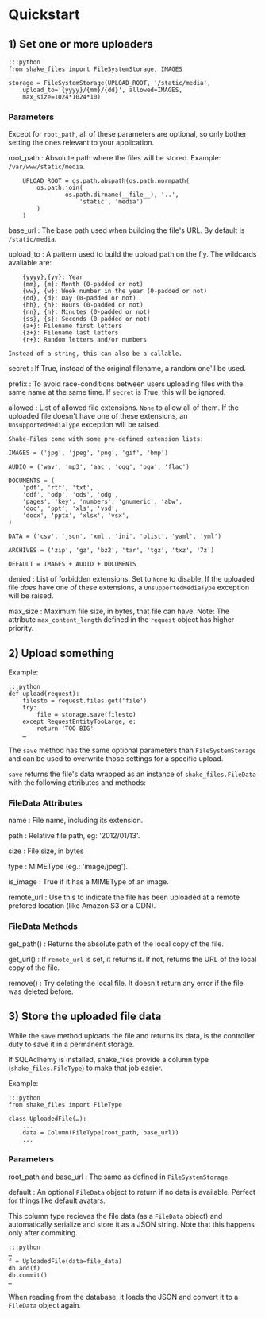 
# Quickstart


## 1) Set one or more uploaders

    :::python
    from shake_files import FileSystemStorage, IMAGES

    storage = FileSystemStorage(UPLOAD_ROOT, '/static/media',
        upload_to='{yyyy}/{mm}/{dd}', allowed=IMAGES,
        max_size=1024*1024*10)

### Parameters
Except for `root_path`, all of these parameters are optional,
so only bother setting the ones relevant to your application.

root_path
:   Absolute path where the files will be stored. Example:
    `/var/www/static/media`.

        UPLOAD_ROOT = os.path.abspath(os.path.normpath(
            os.path.join(
                    os.path.dirname(__file__), '..',
                        'static', 'media')
            )
        )

base_url
:   The base path used when building the file's URL. By default
    is `/static/media`.

upload_to
:   A pattern used to build the upload path on the fly. 
    The wildcards avaliable are: 

        {yyyy},{yy}: Year
        {mm}, {m}: Month (0-padded or not)
        {ww}, {w}: Week number in the year (0-padded or not)
        {dd}, {d}: Day (0-padded or not)
        {hh}, {h}: Hours (0-padded or not)
        {nn}, {n}: Minutes (0-padded or not)
        {ss}, {s}: Seconds (0-padded or not)
        {a+}: Filename first letters
        {z+}: Filename last letters
        {r+}: Random letters and/or numbers
     
    Instead of a string, this can also be a callable.

secret
:   If True, instead of the original filename, a random one'll
     be used.

prefix
:   To avoid race-conditions between users uploading files with
    the same name at the same time. If `secret` is True, this
    will be ignored.

allowed
:   List of allowed file extensions. `None` to allow all
    of them. If the uploaded file doesn't have one of these
    extensions, an `UnsupportedMediaType` exception will be
    raised.
     
    Shake-Files come with some pre-defined extension lists:

    IMAGES = ('jpg', 'jpeg', 'png', 'gif', 'bmp')
     
    AUDIO = ('wav', 'mp3', 'aac', 'ogg', 'oga', 'flac')
     
    DOCUMENTS = (
        'pdf', 'rtf', 'txt',
        'odf', 'odp', 'ods', 'odg',
        'pages', 'key', 'numbers', 'gnumeric', 'abw',
        'doc', 'ppt', 'xls', 'vsd',
        'docx', 'pptx', 'xlsx', 'vsx',
    )
    
    DATA = ('csv', 'json', 'xml', 'ini', 'plist', 'yaml', 'yml')

    ARCHIVES = ('zip', 'gz', 'bz2', 'tar', 'tgz', 'txz', '7z')

    DEFAULT = IMAGES + AUDIO + DOCUMENTS

denied
:   List of forbidden extensions. Set to `None` to disable.
    If the uploaded file *does* have one of these extensions, a
    `UnsupportedMediaType` exception will be raised.

max_size
:   Maximum file size, in bytes, that file can have.
    Note: The attribute `max_content_length` defined in the
    `request` object has higher priority.

## 2) Upload something

Example:

    :::python
    def upload(request):
        filesto = request.files.get('file')
        try:
            file = storage.save(filesto)
        except RequestEntityTooLarge, e:
            return 'TOO BIG'
        …

The `save` method has the same optional parameters than `FileSystemStorage` and can be used to overwrite those settings for a specific upload.

`save` returns the file's data wrapped as an instance of `shake_files.FileData` with the following attributes and methods:

### FileData Attributes

name
:   File name, including its extension.

path
:   Relative file path, eg: '2012/01/13'.

size
:   File size, in bytes

type
:   MIMEType (eg.: 'image/jpeg').

is_image
:   True if it has a MIMEType of an image.

remote_url
:   Use this to indicate the file has been uploaded at a remote
    prefered location (like Amazon S3 or a CDN).

### FileData Methods

get_path()
:   Returns the absolute path of the local copy of the file.
    
get_url()
:   If `remote_url` is set, it returns it. If not, returns the
    URL of the local copy of the file.

remove()
:   Try deleting the local file. It doesn't return any error if
    the file was deleted before.


## 3) Store the uploaded file data

While the `save` method uploads the file and returns its data, is the controller duty to save it in a permanent storage.

If SQLAclhemy is installed, shake_files provide a column type (`shake_files.FileType`) to make that job easier.

Example:

    :::python
    from shake_files import FileType
    
    class UploadedFile(…):
        ...
        data = Column(FileType(root_path, base_url))
        ...

### Parameters

root_path and base_url
:   The same as defined in `FileSystemStorage`.

default
:   An optional `FileData` object to return if no data is
    available. Perfect for things like default avatars.


This column type recieves the file data (as a `FileData` object) and automatically serialize and store it as a JSON string. Note that this happens only after commiting.

    :::python
    …
    f = UploadedFile(data=file_data)
    db.add(f)
    db.commit()
    …

When reading from the database, it loads the JSON and convert it to a `FileData` object again.
    

